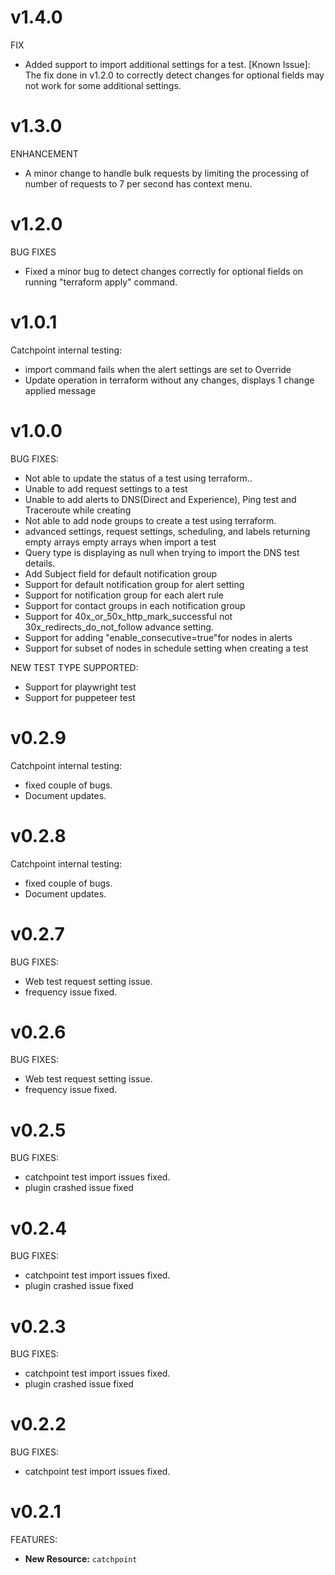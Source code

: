 # v1.4.0

FIX

* Added support to import additional settings for a test. [Known Issue]: The fix done in v1.2.0 to correctly detect changes for optional fields may not work for some additional settings.

# v1.3.0

ENHANCEMENT

* A minor change to handle bulk requests by limiting the processing of number of requests to 7 per second has context menu.

# v1.2.0

BUG FIXES

* Fixed a minor bug to detect changes correctly for optional fields on running "terraform apply" command.


# v1.0.1

Catchpoint internal testing:

* import command fails when the alert settings are set to Override
* Update operation in terraform without any changes, displays 1 change applied message

# v1.0.0

BUG FIXES:

* Not able to update the status of a test using terraform..
* Unable to add request settings to a test
* Unable to add alerts to DNS(Direct and Experience), Ping test and Traceroute while creating
* Not able to add node groups to create a test using terraform.
* advanced settings, request settings, scheduling, and labels returning empty arrays empty arrays when import a test
* Query type is displaying as null when trying to import the DNS test details.
* Add Subject field for default notification group
* Support for default notification group for alert setting
* Support for notification group for each alert rule
* Support for contact groups in each notification group
* Support for 40x_or_50x_http_mark_successful not 30x_redirects_do_not_follow advance setting.
* Support for adding "enable_consecutive=true"for nodes in alerts
* Support for subset of nodes in schedule setting when creating a test

NEW TEST TYPE SUPPORTED: 

* Support for playwright test
* Support for puppeteer test


# v0.2.9

Catchpoint internal testing:

* fixed couple of bugs.
* Document updates.

# v0.2.8

Catchpoint internal testing:

* fixed couple of bugs.
* Document updates.

# v0.2.7

BUG FIXES:

* Web test request setting issue.
* frequency issue fixed.

# v0.2.6

BUG FIXES:

* Web test request setting issue.
* frequency issue fixed.


# v0.2.5

BUG FIXES:

* catchpoint test import issues fixed.
* plugin crashed issue fixed

# v0.2.4

BUG FIXES:

* catchpoint test import issues fixed.
* plugin crashed issue fixed

# v0.2.3

BUG FIXES:

* catchpoint test import issues fixed.
* plugin crashed issue fixed

# v0.2.2

BUG FIXES:

* catchpoint test import issues fixed.

# v0.2.1

FEATURES:

* **New Resource:** `catchpoint`
